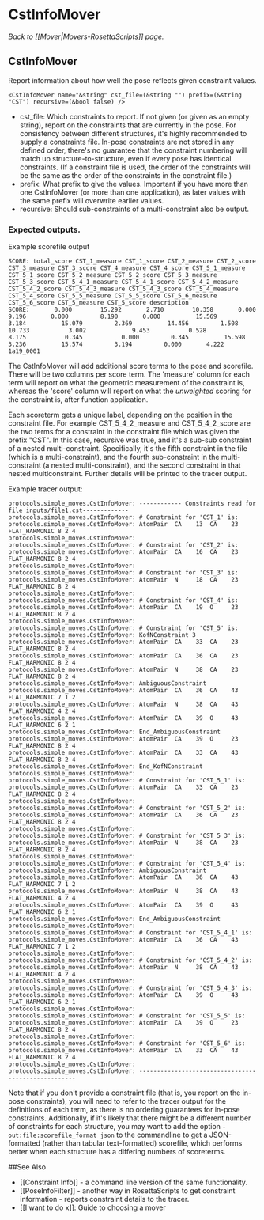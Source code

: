 # CstInfoMover
*Back to [[Mover|Movers-RosettaScripts]] page.*
## CstInfoMover

Report information about how well the pose reflects given constraint values.

```
<CstInfoMover name="&string" cst_file=(&string "") prefix=(&string "CST") recursive=(&bool false) />
```

- cst_file: Which constraints to report. If not given (or given as an empty string), report on the constraints that are currently in the pose. For consistency between different structures, it's highly recommended to supply a constraints file. In-pose constraints are not stored in any defined order, there's no guarantee that the constraint numbering will match up structure-to-structure, even if every pose has identical constraints. (If a constraint file is used, the order of the constraints will be the same as the order of the constraints in the constraint file.)
- prefix: What prefix to give the values. Important if you have more than one CstInfoMover (or more than one application), as later values with the same prefix will overwrite earlier values.
- recursive: Should sub-constraints of a multi-constraint also be output.

### Expected outputs.

Example scorefile output
```
SCORE: total_score CST_1_measure CST_1_score CST_2_measure CST_2_score CST_3_measure CST_3_score CST_4_measure CST_4_score CST_5_1_measure CST_5_1_score CST_5_2_measure CST_5_2_score CST_5_3_measure CST_5_3_score CST_5_4_1_measure CST_5_4_1_score CST_5_4_2_measure CST_5_4_2_score CST_5_4_3_measure CST_5_4_3_score CST_5_4_measure CST_5_4_score CST_5_5_measure CST_5_5_score CST_5_6_measure CST_5_6_score CST_5_measure CST_5_score description 
SCORE:       0.000        15.292       2.710        10.358       0.000         9.196       0.000         8.190       0.000          15.569         3.184          15.079         2.369          14.456         1.508            10.733           3.002             9.453           0.528             8.175           0.345           0.000         0.345          15.598         3.236          15.574         3.194         0.000       4.222 1a19_0001
```

The CstInfoMover will add additional score terms to the pose and scorefile. There will be two columns per score term. The 'measure' column for each term will report on what the geometric measurement of the constraint is, whereas the 'score' column will report on what the *unweighted* scoring for the constraint is, after function application.

Each scoreterm gets a unique label, depending on the position in the constraint file. For example CST_5_4_2_measure and CST_5_4_2_score are the two terms for a constraint in the constraint file which was given the prefix "CST". In this case, recursive was true, and it's a sub-sub constraint of a nested multi-constraint. Specifically, it's the fifth constraint in the file (which is a multi-constraint), and the fourth sub-constraint in the multi-constraint (a nested multi-constraint), and the second constraint in that nested multiconstraint. Further details will be printed to the tracer output.

Example tracer output:
```
protocols.simple_moves.CstInfoMover: ------------ Constraints read for file inputs/file1.cst-------------
protocols.simple_moves.CstInfoMover: # Constraint for 'CST_1' is:
protocols.simple_moves.CstInfoMover: AtomPair  CA    13  CA    23 FLAT_HARMONIC 8 2 4
protocols.simple_moves.CstInfoMover: 
protocols.simple_moves.CstInfoMover: # Constraint for 'CST_2' is:
protocols.simple_moves.CstInfoMover: AtomPair  CA    16  CA    23 FLAT_HARMONIC 8 2 4
protocols.simple_moves.CstInfoMover: 
protocols.simple_moves.CstInfoMover: # Constraint for 'CST_3' is:
protocols.simple_moves.CstInfoMover: AtomPair  N     18  CA    23 FLAT_HARMONIC 8 2 4
protocols.simple_moves.CstInfoMover: 
protocols.simple_moves.CstInfoMover: # Constraint for 'CST_4' is:
protocols.simple_moves.CstInfoMover: AtomPair  CA    19  O     23 FLAT_HARMONIC 8 2 4
protocols.simple_moves.CstInfoMover: 
protocols.simple_moves.CstInfoMover: # Constraint for 'CST_5' is:
protocols.simple_moves.CstInfoMover: KofNConstraint 3
protocols.simple_moves.CstInfoMover: AtomPair  CA    33  CA    23 FLAT_HARMONIC 8 2 4
protocols.simple_moves.CstInfoMover: AtomPair  CA    36  CA    23 FLAT_HARMONIC 8 2 4
protocols.simple_moves.CstInfoMover: AtomPair  N     38  CA    23 FLAT_HARMONIC 8 2 4
protocols.simple_moves.CstInfoMover: AmbiguousConstraint
protocols.simple_moves.CstInfoMover: AtomPair  CA    36  CA    43 FLAT_HARMONIC 7 1 2
protocols.simple_moves.CstInfoMover: AtomPair  N     38  CA    43 FLAT_HARMONIC 4 2 4
protocols.simple_moves.CstInfoMover: AtomPair  CA    39  O     43 FLAT_HARMONIC 6 2 1
protocols.simple_moves.CstInfoMover: End_AmbiguousConstraint
protocols.simple_moves.CstInfoMover: AtomPair  CA    39  O     23 FLAT_HARMONIC 8 2 4
protocols.simple_moves.CstInfoMover: AtomPair  CA    33  CA    43 FLAT_HARMONIC 8 2 4
protocols.simple_moves.CstInfoMover: End_KofNConstraint
protocols.simple_moves.CstInfoMover: 
protocols.simple_moves.CstInfoMover: # Constraint for 'CST_5_1' is:
protocols.simple_moves.CstInfoMover: AtomPair  CA    33  CA    23 FLAT_HARMONIC 8 2 4
protocols.simple_moves.CstInfoMover: 
protocols.simple_moves.CstInfoMover: # Constraint for 'CST_5_2' is:
protocols.simple_moves.CstInfoMover: AtomPair  CA    36  CA    23 FLAT_HARMONIC 8 2 4
protocols.simple_moves.CstInfoMover: 
protocols.simple_moves.CstInfoMover: # Constraint for 'CST_5_3' is:
protocols.simple_moves.CstInfoMover: AtomPair  N     38  CA    23 FLAT_HARMONIC 8 2 4
protocols.simple_moves.CstInfoMover: 
protocols.simple_moves.CstInfoMover: # Constraint for 'CST_5_4' is:
protocols.simple_moves.CstInfoMover: AmbiguousConstraint
protocols.simple_moves.CstInfoMover: AtomPair  CA    36  CA    43 FLAT_HARMONIC 7 1 2
protocols.simple_moves.CstInfoMover: AtomPair  N     38  CA    43 FLAT_HARMONIC 4 2 4
protocols.simple_moves.CstInfoMover: AtomPair  CA    39  O     43 FLAT_HARMONIC 6 2 1
protocols.simple_moves.CstInfoMover: End_AmbiguousConstraint
protocols.simple_moves.CstInfoMover: 
protocols.simple_moves.CstInfoMover: # Constraint for 'CST_5_4_1' is:
protocols.simple_moves.CstInfoMover: AtomPair  CA    36  CA    43 FLAT_HARMONIC 7 1 2
protocols.simple_moves.CstInfoMover: 
protocols.simple_moves.CstInfoMover: # Constraint for 'CST_5_4_2' is:
protocols.simple_moves.CstInfoMover: AtomPair  N     38  CA    43 FLAT_HARMONIC 4 2 4
protocols.simple_moves.CstInfoMover: 
protocols.simple_moves.CstInfoMover: # Constraint for 'CST_5_4_3' is:
protocols.simple_moves.CstInfoMover: AtomPair  CA    39  O     43 FLAT_HARMONIC 6 2 1
protocols.simple_moves.CstInfoMover: 
protocols.simple_moves.CstInfoMover: # Constraint for 'CST_5_5' is:
protocols.simple_moves.CstInfoMover: AtomPair  CA    39  O     23 FLAT_HARMONIC 8 2 4
protocols.simple_moves.CstInfoMover: 
protocols.simple_moves.CstInfoMover: # Constraint for 'CST_5_6' is:
protocols.simple_moves.CstInfoMover: AtomPair  CA    33  CA    43 FLAT_HARMONIC 8 2 4
protocols.simple_moves.CstInfoMover: 
protocols.simple_moves.CstInfoMover: ----------------------------------------------------
```

Note that if you don't provide a constraint file (that is, you report on the in-pose constraints), you will need to refer to the tracer output for the definitions of each term, as there is no ordering guarantees for in-pose constraints. Additionally, if it's likely that there might be a different number of constraints for each structure, you may want to add the option `-out:file:scorefile_format json` to the commandline to get a JSON-formatted (rather than tabular text-formatted) scorefile, which performs better when each structure has a differing numbers of scoreterms.

##See Also

* [[Constraint Info]] - a command line version of the same functionality.
* [[PoseInfoFilter]] - another way in RosettaScripts to get constraint information - reports constraint details to the tracer.
* [[I want to do x]]: Guide to choosing a mover